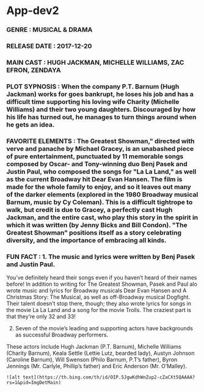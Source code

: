 # App-dev2

### GENRE : MUSICAL & DRAMA 

### RELEASE DATE :  2017-12-20

### MAIN CAST : HUGH JACKMAN, MICHELLE WILLIAMS, ZAC EFRON, ZENDAYA 

### PLOT SYPNOSIS : When the company P.T. Barnum (Hugh Jackman) works for goes bankrupt, he loses his job and has a difficult time supporting his loving wife Charity (Michelle Williams) and their two young daughters. Discouraged by how his life has turned out, he manages to turn things around when he gets an idea.

### FAVORITE ELEMENTS : The Greatest Showman," directed with verve and panache by Michael Gracey, is an unabashed piece of pure entertainment, punctuated by 11 memorable songs composed by Oscar- and Tony-winning duo Benj Pasek and Justin Paul, who composed the songs for "La La Land," as well as the current Broadway hit Dear Evan Hansen. The film is made for the whole family to enjoy, and so it leaves out many of the darker elements (explored in the 1980 Broadway musical Barnum, music by Cy Coleman). This is a difficult tightrope to walk, but credit is due to Gracey, a perfectly cast Hugh Jackman, and the entire cast, who play this story in the spirit in which it was written (by Jenny Bicks and Bill Condon). "The Greatest Showman" positions itself as a story celebrating diversity, and the importance of embracing all kinds. 

### FUN FACT : 1. The music and lyrics were written by Benj Pasek and Justin Paul.


You’ve definitely heard their songs even if you haven’t heard of their names before! In addition to writing for The Greatest Showman, Pasek and Paul alo wrote music and lyrics for Broadway musicals Dear Evan Hansen and A Christmas Story: The Musical, as well as off-Broadway musical Dogfight. Their talent doesn’t stop there, though; they also wrote lyrics for songs in the movie La La Land and a song for the movie Trolls. The craziest part is that they’re only 32 and 33!

 2. Seven of the movie’s leading and supporting actors have backgrounds as successful Broadway performers.


These actors include Hugh Jackman (P.T. Barnum), Michelle Williams (Charity Barnum), Keala Settle (Lettie Lutz, bearded lady), Austyn Johnson (Caroline Barnum), Will Swenson (Philo Barnum, P.T’s father), Byron Jennings (Mr. Carlyle, Phillip’s father) and Eric Anderson (Mr. O’Malley).


	![alt text](https://th.bing.com/th/id/OIP.5JgwKdhWnZup2-cZaCXt5QAAAA?rs=1&pid=ImgDetMain)
